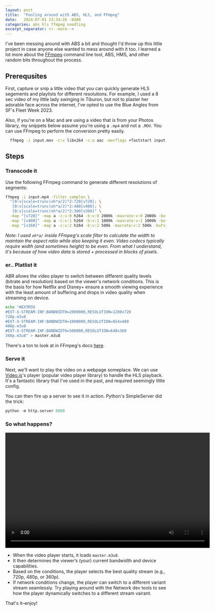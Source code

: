 ```yaml
---
layout: post
title:  "Fooling around with ABS, HLS, and FFmpeg"
date:   2024-07-01 23:34:26 -0400
categories: abs hls ffmpeg noodling
excerpt_separator: <!--more-->
---
```


I've been messing around with ABS a bit and thought I'd throw up this little project in case anyone else wanted to mess around with it too. I learned a lot more about the [FFmpeg](https://ffmpeg.org) command line tool, ABS, HMS, and other random bits throughout the process.
<!--more-->

## Prerequsites 
First, capture or snip a little video that you can quickly generate HLS segements and playlists for different resolutions. For example, I used a 8 sec video of my little lady swinging in Tiburon, but not to plaster her adorable face across the internet, I've opted to use the Blue Angles from SF's Fleet Week 2023.

Also, if you're on a Mac and are using a video that is from your Photos library, my snippets below assume you're using a `.mp4` and not a `.MOV`. You can use FFmpeg to perform the conversion pretty easily. 

```bash
  ffmpeg -i input.mov -c:v libx264 -c:a aac -movflags +faststart input.mp4
```

## Steps 

### Transcode it
Use the following FFmpeg command to generate different resolutions of segments:
```bash
ffmpeg -i input.mp4 -filter_complex \
  "[0:v]scale=trunc(oh*a/2)*2:720[v720]; \
   [0:v]scale=trunc(oh*a/2)*2:480[v480]; \
   [0:v]scale=trunc(oh*a/2)*2:360[v360]" \
  -map "[v720]" -map a -c:v:0 h264 -b:v:0 2000k -maxrate:v:0 2000k -bufsize:v:0 4000k -hls_time 4 -hls_playlist_type vod -hls_segment_filename "720p_%03d.ts" 720p.m3u8 \
  -map "[v480]" -map a -c:v:1 h264 -b:v:1 1000k -maxrate:v:1 1000k -bufsize:v:1 2000k -hls_time 4 -hls_playlist_type vod -hls_segment_filename "480p_%03d.ts" 480p.m3u8 \
  -map "[v360]" -map a -c:v:2 h264 -b:v:2 500k -maxrate:v:2 500k -bufsize:v:2 1000k -hls_time 4 -hls_playlist_type vod -hls_segment_filename "360p_%03d.ts" 360p.m3u8
```

_Note: I used `oh*a/` inside FFmpeg's scale filter to calculate the width to maintain the aspect ratio while also keeping it even. Video codecs typically require width (and sometimes height) to be even. From what I understand, it's because of how video data is stored + processed in blocks of pixels._

### er.. Platlist it

ABR allows the video player to switch between different quality levels (bitrate and resolution) based on the viewer's network conditions. This is the basis for how Netflix and Disney+ ensure a smooth viewing experience with the least amount of buffering and drops in video quality when streaming on device.

```bash
echo "#EXTM3U
#EXT-X-STREAM-INF:BANDWIDTH=2000000,RESOLUTION=1280x720
720p.m3u8
#EXT-X-STREAM-INF:BANDWIDTH=1000000,RESOLUTION=854x480
480p.m3u8
#EXT-X-STREAM-INF:BANDWIDTH=500000,RESOLUTION=640x360
360p.m3u8" > master.m3u8
```
There's a ton to look at in FFmpeg's docs [here](https://ffmpeg.org/ffmpeg-formats.html#hls-2).


### Serve it

Next, we'll want to play the video on a webpage someplace. We can use [Video.js](https://videojs.com/guides/embeds/)'s player (popular video player library) to handle the HLS playback. It's a fantastic library that I've used in the past, and required seemingly little config.

You can then fire up a server to see it in action. Python's SimpleServer did the trick:

```python
python -m http.server 8000
```

### So what happens?

<html lang="en">
<head>
    <meta charset="UTF-8">
    <title>HLS Streaming</title>
    <link href="https://vjs.zencdn.net/7.11.4/video-js.css" rel="stylesheet" />
    <script src="https://vjs.zencdn.net/7.11.4/video.js"></script>
</head>
<body>
    <video id="my-video" class="video-js vjs-default-skin" controls preload="auto" width="640" height="360"
           data-setup='{}'>
        <source src="{{ site.baseurl }}/assets/videos/master.m3u8" type="application/x-mpegURL">
    </video>
</body>
</html>

- When the video player starts, it loads `master.m3u8`.
- It then determines the viewer’s (your) current bandwidth and device capabilities.
- Based on the conditions, the player selects the best quality stream (e.g., 720p, 480p, or 360p).
- If network conditions change, the player can switch to a different variant stream seamlessly. Try playing around with the Network dev tools to see how the player dynamically switches to a different stream vairant. 

That's it–enjoy!
